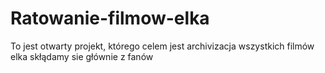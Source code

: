 # Ratowanie-filmow-elka
To jest otwarty projekt, którego celem jest archivizacja wszystkich filmów elka 
skłądamy sie głównie z fanów

